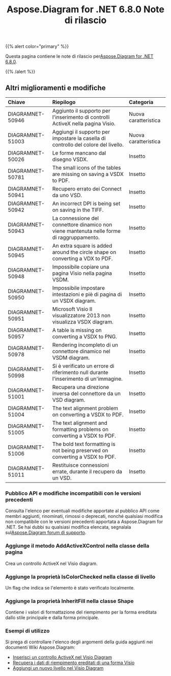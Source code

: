 ﻿---
title: Aspose.Diagram for .NET 6.8.0 Note di rilascio
type: docs
weight: 40
url: /it/net/aspose-diagram-for-net-6-8-0-release-notes/
---
{{% alert color="primary" %}} 

 Questa pagina contiene le note di rilascio per[Aspose.Diagram for .NET 6.8.0](https://www.nuget.org/packages/Aspose.Diagram/6.8.0).

{{% /alert %}} 
## **Altri miglioramenti e modifiche**

|**Chiave**|**Riepilogo**|**Categoria**|
|:- |:- |:- |
|DIAGRAMNET-50946|Aggiunto il supporto per l'inserimento di controlli ActiveX nella pagina Visio.|Nuova caratteristica|
|DIAGRAMNET-51003|Aggiungi il supporto per impostare la casella di controllo del colore del livello.|Nuova caratteristica|
|DIAGRAMNET-50026|Le forme mancano dal disegno VSDX.|Insetto|
|DIAGRAMNET-50781|The small icons of the tables are missing on saving a VSDX to PDF.|Insetto|
|DIAGRAMNET-50941|Recupero errato dei Connect da uno VSD.|Insetto|
|DIAGRAMNET-50942|An incorrect DPI is being set on saving in the TIFF.|Insetto|
|DIAGRAMNET-50943|La connessione del connettore dinamico non viene mantenuta nelle forme di raggruppamento.|Insetto|
|DIAGRAMNET-50945|An extra square is added around the circle shape on converting a VDX to PDF.|Insetto|
|DIAGRAMNET-50948|Impossibile copiare una pagina Visio nella pagina VSDM.|Insetto|
|DIAGRAMNET-50950|Impossibile impostare intestazioni e piè di pagina di un VSDX diagram.|Insetto|
|DIAGRAMNET-50951|Microsoft Visio Il visualizzatore 2013 non visualizza VSDX diagram.|Insetto|
|DIAGRAMNET-50957|A table is missing on converting a VSDX to PNG.|Insetto|
|DIAGRAMNET-50978|Rendering incompleto di un connettore dinamico nel VSDM diagram.|Insetto|
|DIAGRAMNET-50998|Si è verificato un errore di riferimento null durante l'inserimento di un'immagine.|Insetto|
|DIAGRAMNET-51001|Recupera una direzione inversa del connettore da un VSD diagram.|Insetto|
|DIAGRAMNET-51004|The text alignment problem on converting a VSDX to PDF.|Insetto|
|DIAGRAMNET-51005|The text alignment and formatting problems on converting a VSDX to PDF.|Insetto|
|DIAGRAMNET-51006|The bold text formatting is not being preserved on converting a VSDX to PDF.|Insetto|
|DIAGRAMNET-51011|Restituisce connessioni errate, durante il recupero da un VSD.|Insetto|
### **Pubblico API e modifiche incompatibili con le versioni precedenti**
Consulta l'elenco per eventuali modifiche apportate al pubblico API come membri aggiunti, rinominati, rimossi o deprecati, nonché qualsiasi modifica non compatibile con le versioni precedenti apportata a Aspose.Diagram for .NET. Se hai dubbi su qualsiasi modifica elencata, segnalala sul[Aspose.Diagram forum di supporto](https://forum.aspose.com/c/diagram/17).
### **Aggiunge il metodo AddActiveXControl nella classe della pagina**
Crea un controllo ActiveX nel Visio diagram.
### **Aggiunge la proprietà IsColorChecked nella classe di livello**
Un flag che indica se l'elemento è stato verificato localmente.
### **Aggiunge la proprietà InheritFill nella classe Shape**
Contiene i valori di formattazione del riempimento per la forma ereditata dallo stile principale e dalla forma principale.
### **Esempi di utilizzo**
Si prega di controllare l'elenco degli argomenti della guida aggiunti nei documenti Wiki Aspose.Diagram:

- [Inserisci un controllo ActiveX nel Visio Diagram](/diagram/it/net/insert-an-activex-control-in-the-visio-diagram/)
- [Recupera i dati di riempimento ereditati di una forma Visio](/diagram/it/net/set-visio-shape-s-xform-line-and-fill-data/#retrieve-inherited-fill-data-of-a-visio-shape)
- [Aggiungi un nuovo livello nel Visio Diagram](/diagram/it/net/working-with-layers/#add-a-new-layer-in-the-visio-diagram)
